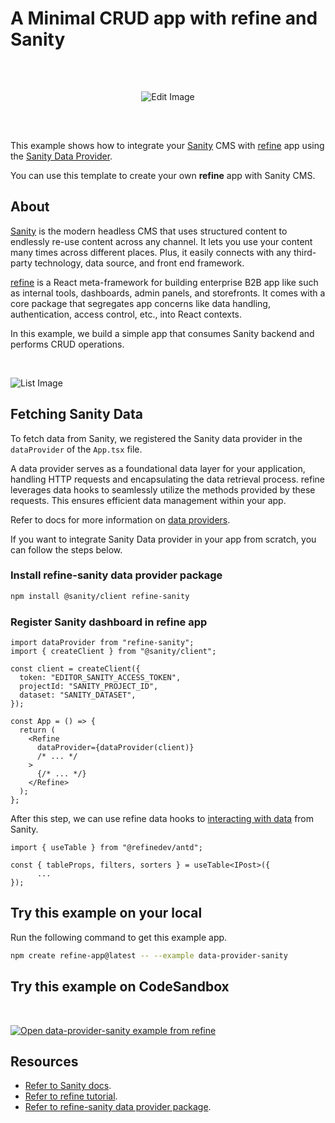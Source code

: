 # A Minimal CRUD app with refine and Sanity

<br/>

<div align="center" style="margin: 30px;">

![Edit Image](https://refine.ams3.cdn.digitaloceanspaces.com/example-readmes/sanity-data-provider/cover.png "Cover Image")

</div>

<br/>

This example shows how to integrate your [Sanity](https://www.sanity.io/) CMS with [refine](https://github.com/refinedev/refine) app using the [Sanity Data Provider](https://github.com/hirenf14/refine-sanity).

You can use this template to create your own **refine** app with Sanity CMS.

## About

[Sanity](https://www.sanity.io/) is the modern headless CMS that uses structured content to endlessly re-use content across any channel. It lets you use your content many times across different places. Plus, it easily connects with any third-party technology, data source, and front end framework.

[refine](https://refine.dev/) is a React meta-framework for building enterprise B2B app like such as internal tools, dashboards, admin panels, and storefronts. It comes with a core package that segregates app concerns like data handling, authentication, access control, etc., into React contexts.

In this example, we build a simple app that consumes Sanity backend and performs CRUD operations.

<br/>

![List Image](https://refine.ams3.cdn.digitaloceanspaces.com/example-readmes/sanity-data-provider/list.png "Cover Image")

## Fetching Sanity Data

To fetch data from Sanity, we registered the Sanity data provider in the `dataProvider` of the `App.tsx` file.

A data provider serves as a foundational data layer for your application, handling HTTP requests and encapsulating the data retrieval process. refine leverages data hooks to seamlessly utilize the methods provided by these requests. This ensures efficient data management within your app.

Refer to docs for more information on [data providers](https://refine.dev/docs/tutorial/understanding-dataprovider/index/#what-is-data-provider).

If you want to integrate Sanity Data provider in your app from scratch, you can follow the steps below.

### Install refine-sanity data provider package

```bash
npm install @sanity/client refine-sanity
```

### Register Sanity dashboard in refine app

```tsx
import dataProvider from "refine-sanity";
import { createClient } from "@sanity/client";

const client = createClient({
  token: "EDITOR_SANITY_ACCESS_TOKEN",
  projectId: "SANITY_PROJECT_ID",
  dataset: "SANITY_DATASET",
});

const App = () => {
  return (
    <Refine
      dataProvider={dataProvider(client)}
      /* ... */
    >
      {/* ... */}
    </Refine>
  );
};
```

After this step, we can use refine data hooks to [interacting with data](https://refine.dev/docs/tutorial/understanding-dataprovider/index/#how-are-data-provider-methods-used-in-the-app) from Sanity.

```tsx
import { useTable } from "@refinedev/antd";

const { tableProps, filters, sorters } = useTable<IPost>({
      ...
});
```

## Try this example on your local

Run the following command to get this example app.

```bash
npm create refine-app@latest -- --example data-provider-sanity
```

## Try this example on CodeSandbox

<br/>

[![Open data-provider-sanity example from refine](https://codesandbox.io/static/img/play-codesandbox.svg)](https://codesandbox.io/embed/github/refinedev/refine/tree/master/data/examples-sanity?view=preview&theme=dark&codemirror=1)

## Resources

- [Refer to Sanity docs](https://www.sanity.io/docs/getting-started-with-sanity).
- [Refer to refine tutorial](https://refine.dev/docs/tutorial/introduction/index/).
- [Refer to refine-sanity data provider package](https://www.npmjs.com/package/refine-sanity).
